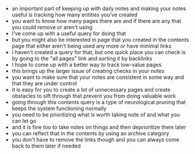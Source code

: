 - an important part of keeping up with daily notes and making your notes useful is tracking how many entities you've created
- you want to know how many pages there are and if there are any that you could remove or aren't using
- I've come up with a useful query for doing that
- but you might also be interested in page that you created in the contents page that either aren't being used any more or have minimal links
- I haven't created a query for that, but one quick place you can check is by going to the "all pages" link and sorting it by backlinks
- I hope to come up with a better way to track low-value pages
- this brings up the larger issue of creating checks in your notes
- you want to make sure that your notes are consistent in some way and that they are under control
- it is easy for you to create a lot of unnecessary pages and create obstacles to sift through that prevent you from doing valuable work
- going through this contents query is a type of neurological pruning that keeps the system functioning normally
- you need to be prioritizing what is worth taking note of and what you can let go
- and it is fine too to take notes on things and then deprioritize them later
- you can reflect that in the contents by using an archive category
- you don't have to remove the links though and you can always come back to them later if needed
